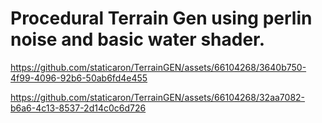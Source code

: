 # Procedural Terrain Gen using perlin noise and basic water shader.


https://github.com/staticaron/TerrainGEN/assets/66104268/3640b750-4f99-4096-92b6-50ab6fd4e455



https://github.com/staticaron/TerrainGEN/assets/66104268/32aa7082-b6a6-4c13-8537-2d14c0c6d726


